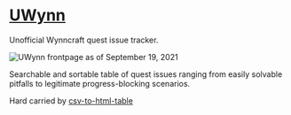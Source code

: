# [UWynn](uwynn.github.io)
Unofficial Wynncraft quest issue tracker. 

![UWynn frontpage as of September 19, 2021](https://raw.githubusercontent.com/UWynn/UWynn.github.io/gh-pages/docs/img/UWynn_readme.png)

Searchable and sortable table of quest issues ranging from easily solvable pitfalls to legitimate progress-blocking scenarios.


Hard carried by [csv-to-html-table](https://github.com/derekeder/csv-to-html-table)